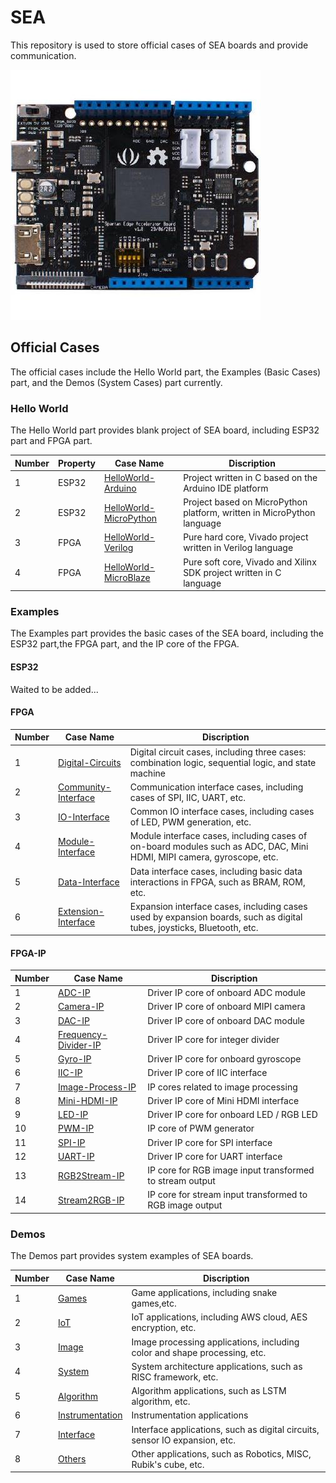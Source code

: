 # SEA

This repository is used to store official cases of SEA boards and provide communication.

![](/Images/SEA.jpg)

## Official Cases

The official cases include the Hello World part, the Examples (Basic Cases) part, and the Demos (System Cases) part currently.

### Hello World

 The Hello World part provides blank project of SEA board, including ESP32 part and FPGA part.

| Number | Property | Case Name                                              | Discription                                |
| ---- | ---- | ------------------------------------------------------------ | ------------------------------------------ |
| 1    | ESP32 | [HelloWorld-Arduino](/Hello-World/ESP32/Arduino-IDE)        | Project written in C based on the Arduino IDE platform    |
| 2    | ESP32 | [HelloWorld-MicroPython](/Hello-World/ESP32/MicroPython)    | Project based on MicroPython platform, written in MicroPython language       |
| 3    | FPGA | [HelloWorld-Verilog](/Hello-World/FPGA/Verilog)              | Pure hard core, Vivado project written in Verilog language     |
| 4    | FPGA | [HelloWorld-MicroBlaze](/Hello-World/FPGA/MicroBlaze)        | Pure soft core, Vivado and Xilinx SDK project written in C language       |

### Examples

The Examples part provides the basic cases of the SEA board, including the ESP32 part,the FPGA part, and the IP core of the FPGA.

#### ESP32

Waited to be added...

#### FPGA

| Number | Case Name                                                  | Discription                                |
| ---- | ------------------------------------------------------------ | ------------------------------------------ |
| 1    | [Digital-Circuits](/Examples/FPGA/1.Digital-Circuits)        | Digital circuit cases, including three cases: combination logic, sequential logic, and state machine        |
| 2    | [Community-Interface](/Examples/FPGA/2.Community-Interface)  | Communication interface cases, including cases of SPI, IIC, UART, etc.    |
| 3    | [IO-Interface](/Examples/FPGA/3.IO-Interface)                | Common IO interface cases, including cases of LED, PWM generation, etc.       |
| 4    | [Module-Interface](/Examples/FPGA/4.Module-Interface)        | Module interface cases, including cases of on-board modules such as ADC, DAC, Mini HDMI, MIPI camera, gyroscope, etc.  |
| 5    | [Data-Interface](/Examples/FPGA/5.Data-Interface)            | Data interface cases, including basic data interactions in FPGA, such as BRAM, ROM, etc.         |
| 6    | [Extension-Interface](/Examples/FPGA/6.Extension-Interface)  | Expansion interface cases, including cases used by expansion boards, such as digital tubes, joysticks, Bluetooth, etc.           |

#### FPGA-IP

| Number | Case Name                                                  | Discription                                |
| ---- | ------------------------------------------------------------ | ------------------------------------------ |
| 1    | [ADC-IP](/Examples/FPGA-IP/ADC-IP)                           | Driver IP core of onboard ADC module       |
| 2    | [Camera-IP](/Examples/FPGA-IP/Camera-IP)                     | Driver IP core of onboard MIPI camera      |
| 3    | [DAC-IP](/Examples/FPGA-IP/DAC-IP)                           | Driver IP core of onboard DAC module       |
| 4    | [Frequency-Divider-IP](/Examples/FPGA-IP/Frequency-Divider-IP) | Driver IP core for integer divider       |
| 5    | [Gyro-IP](/Examples/FPGA-IP/Gyro-IP)                         | Driver IP core for onboard gyroscope       |
| 6    | [IIC-IP](/Examples/FPGA-IP/IIC-IP)                           | Driver IP core of IIC interface            |
| 7    | [Image-Process-IP](/Examples/FPGA-IP/Image-Process-IP)       | IP cores related to image processing       |
| 8    | [Mini-HDMI-IP](/Examples/FPGA-IP/Mini-HDMI-IP)               | Driver IP core of Mini HDMI interface      |
| 9    | [LED-IP](/Examples/FPGA-IP/LED-IP)                           | Driver IP core for onboard LED / RGB LED   |
| 10   | [PWM-IP](/Examples/FPGA-IP/PWM-IP)                           | IP core of PWM generator                   |
| 11   | [SPI-IP](/Examples/FPGA-IP/SPI-IP)                           | Driver IP core for SPI interface           |
| 12   | [UART-IP](Examples/FPGA-IP/UART-IP)                          | Driver IP core for UART interface          |
| 13   | [RGB2Stream-IP](/Examples/FPGA-IP/RGB2Stream-IP)             | IP core for RGB image input transformed to stream output     |
| 14   | [Stream2RGB-IP](Examples/FPGA-IP/Stream2RGB-IP)              | IP core for stream input transformed to RGB image output     |

### Demos

The Demos part provides system examples of SEA boards.

| Number | Case Name                                                  | Discription                                |
| ---- | ------------------------------------------------------------ | ------------------------------------------ |
| 1    | [Games](/Demos/1.Games)                           | Game applications, including snake games,etc.                                 |
| 2    | [IoT](/Demos/2.IoT)                               | IoT applications, including AWS cloud, AES encryption, etc.                   |
| 3    | [Image](/Demos/3.Image-Processing)                | Image processing applications, including color and shape processing, etc.     |
| 4    | [System](/Demos/4.System-Structure)               | System architecture applications, such as RISC framework, etc.                |
| 5    | [Algorithm](/Demos/5.Algorithm)                   | Algorithm applications, such as LSTM algorithm, etc.                          |
| 6    | [Instrumentation](/6.Demos/Instrumentation)       | Instrumentation applications                                                  |
| 7    | [Interface](/Demos/7.Interface)                   | Interface applications, such as digital circuits, sensor IO expansion, etc.   |
| 8    | [Others](/8.Demos/Others)                         | Other applications, such as Robotics, MISC, Rubik's cube, etc.                |